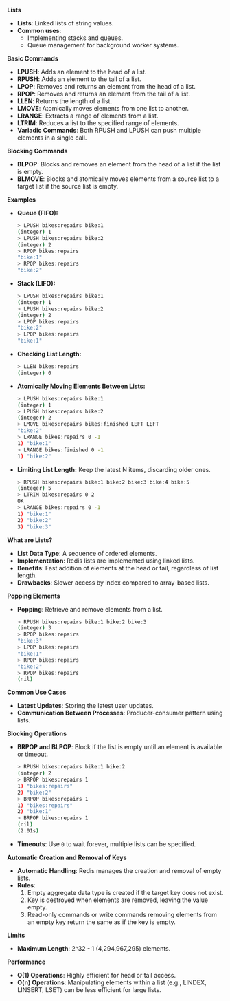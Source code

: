 **Lists**

- **Lists**: Linked lists of string values.
- **Common uses**:
  - Implementing stacks and queues.
  - Queue management for background worker systems.

**Basic Commands**

- **LPUSH**: Adds an element to the head of a list.
- **RPUSH**: Adds an element to the tail of a list.
- **LPOP**: Removes and returns an element from the head of a list.
- **RPOP**: Removes and returns an element from the tail of a list.
- **LLEN**: Returns the length of a list.
- **LMOVE**: Atomically moves elements from one list to another.
- **LRANGE**: Extracts a range of elements from a list.
- **LTRIM**: Reduces a list to the specified range of elements.
- **Variadic Commands**: Both RPUSH and LPUSH can push multiple elements in a single call.

**Blocking Commands**

- **BLPOP**: Blocks and removes an element from the head of a list if the list is empty.
- **BLMOVE**: Blocks and atomically moves elements from a source list to a target list if the source list is empty.

**Examples**

- **Queue (FIFO):**

  ```bash
  > LPUSH bikes:repairs bike:1
  (integer) 1
  > LPUSH bikes:repairs bike:2
  (integer) 2
  > RPOP bikes:repairs
  "bike:1"
  > RPOP bikes:repairs
  "bike:2"
  ```

- **Stack (LIFO):**

  ```bash
  > LPUSH bikes:repairs bike:1
  (integer) 1
  > LPUSH bikes:repairs bike:2
  (integer) 2
  > LPOP bikes:repairs
  "bike:2"
  > LPOP bikes:repairs
  "bike:1"
  ```

- **Checking List Length:**

  ```bash
  > LLEN bikes:repairs
  (integer) 0
  ```

- **Atomically Moving Elements Between Lists:**

  ```bash
  > LPUSH bikes:repairs bike:1
  (integer) 1
  > LPUSH bikes:repairs bike:2
  (integer) 2
  > LMOVE bikes:repairs bikes:finished LEFT LEFT
  "bike:2"
  > LRANGE bikes:repairs 0 -1
  1) "bike:1"
  > LRANGE bikes:finished 0 -1
  1) "bike:2"
  ```

- **Limiting List Length:** Keep the latest N items, discarding older ones.
  ```bash
  > RPUSH bikes:repairs bike:1 bike:2 bike:3 bike:4 bike:5
  (integer) 5
  > LTRIM bikes:repairs 0 2
  OK
  > LRANGE bikes:repairs 0 -1
  1) "bike:1"
  2) "bike:2"
  3) "bike:3"
  ```

**What are Lists?**

- **List Data Type**: A sequence of ordered elements.
- **Implementation**: Redis lists are implemented using linked lists.
- **Benefits**: Fast addition of elements at the head or tail, regardless of list length.
- **Drawbacks**: Slower access by index compared to array-based lists.

**Popping Elements**

- **Popping**: Retrieve and remove elements from a list.
  ```bash
  > RPUSH bikes:repairs bike:1 bike:2 bike:3
  (integer) 3
  > RPOP bikes:repairs
  "bike:3"
  > LPOP bikes:repairs
  "bike:1"
  > RPOP bikes:repairs
  "bike:2"
  > RPOP bikes:repairs
  (nil)
  ```

**Common Use Cases**

- **Latest Updates**: Storing the latest user updates.
- **Communication Between Processes**: Producer-consumer pattern using lists.

**Blocking Operations**

- **BRPOP and BLPOP**: Block if the list is empty until an element is available or timeout.
  ```bash
  > RPUSH bikes:repairs bike:1 bike:2
  (integer) 2
  > BRPOP bikes:repairs 1
  1) "bikes:repairs"
  2) "bike:2"
  > BRPOP bikes:repairs 1
  1) "bikes:repairs"
  2) "bike:1"
  > BRPOP bikes:repairs 1
  (nil)
  (2.01s)
  ```
- **Timeouts**: Use `0` to wait forever, multiple lists can be specified.

**Automatic Creation and Removal of Keys**

- **Automatic Handling**: Redis manages the creation and removal of empty lists.
- **Rules**:
  1. Empty aggregate data type is created if the target key does not exist.
  2. Key is destroyed when elements are removed, leaving the value empty.
  3. Read-only commands or write commands removing elements from an empty key return the same as if the key is empty.

**Limits**

- **Maximum Length**: 2^32 - 1 (4,294,967,295) elements.

**Performance**

- **O(1) Operations**: Highly efficient for head or tail access.
- **O(n) Operations**: Manipulating elements within a list (e.g., LINDEX, LINSERT, LSET) can be less efficient for large lists.
